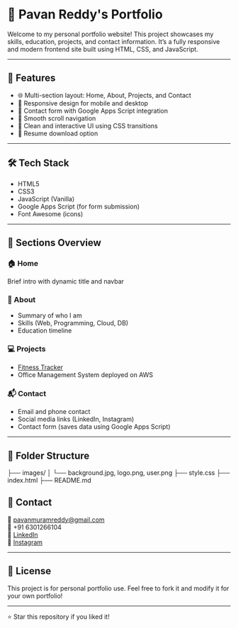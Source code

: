 # 💼 Pavan Reddy's Portfolio

Welcome to my personal portfolio website! This project showcases my skills, education, projects, and contact information. It’s a fully responsive and modern frontend site built using HTML, CSS, and JavaScript.

---

## 🚀 Features

- 🌐 Multi-section layout: Home, About, Projects, and Contact
- 📱 Responsive design for mobile and desktop
- 💬 Contact form with Google Apps Script integration
- 🎯 Smooth scroll navigation
- 🎨 Clean and interactive UI using CSS transitions
- 📁 Resume download option


---

## 🛠️ Tech Stack

- HTML5
- CSS3
- JavaScript (Vanilla)
- Google Apps Script (for form submission)
- Font Awesome (icons)

---

## 🧠 Sections Overview

### 🏠 Home
Brief intro with dynamic title and navbar

### 👤 About
- Summary of who I am
- Skills (Web, Programming, Cloud, DB)
- Education timeline

### 💻 Projects
- [Fitness Tracker](https://github.com/pavanmuramreddy/fitness-tracker1-main)
- Office Management System deployed on AWS

### 📬 Contact
- Email and phone contact
- Social media links (LinkedIn, Instagram)
- Contact form (saves data using Google Apps Script)

---

## 📂 Folder Structure

├── images/
│ └── background.jpg, logo.png, user.png
├── style.css
├── index.html
├── README.md


## 📩 Contact

📧 [pavanmuramreddy@gmail.com](mailto:pavanmuramreddy@gmail.com)  
📱 +91 6301266104  
🔗 [LinkedIn](https://www.linkedin.com/in/pavan-muramreddy-54729127b/)  
📸 [Instagram](https://www.instagram.com/pavan__reddy.__/)

---

## 📄 License

This project is for personal portfolio use. Feel free to fork it and modify it for your own portfolio!

---

⭐ Star this repository if you liked it!


